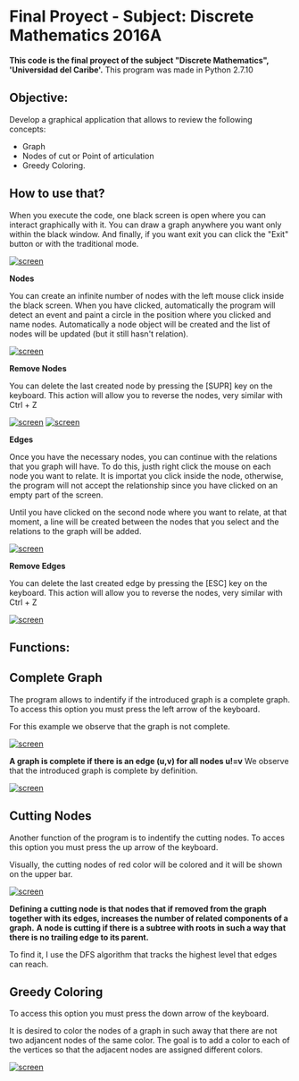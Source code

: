 Final Proyect - Subject: Discrete Mathematics 2016A
=================
**This code is the final proyect of the subject "Discrete Mathematics", 'Universidad del Caribe'.**
This program was made in Python 2.7.10

Objective:
------------
Develop a graphical application that allows to review the following concepts:
- Graph
- Nodes of cut or Point of articulation
- Greedy Coloring.

How to use that?
------------
When you execute the code, one black screen is open where you can interact graphically with it. You can draw a graph anywhere you want only within the black window. And finally, if you want exit you can click the "Exit" button or with the traditional mode.

[![screen](https://raw.githubusercontent.com/FernandoPrz/2016A-Greedy_Coloring/master/readmeMedia/1.PNG)]()

**Nodes**

You can create an infinite number of nodes with the left mouse click inside the black screen. When you have clicked, automatically the program will detect an event and paint a circle in the position where you clicked and name nodes. Automatically a node object will be created and the list of nodes will be updated (but it still hasn't relation).

[![screen](https://raw.githubusercontent.com/FernandoPrz/2016A-Greedy_Coloring/master/readmeMedia/2.PNG)]()

**Remove Nodes**

You can delete the last created node by pressing the [SUPR] key on the keyboard. This action will allow you to reverse the nodes, very similar with Ctrl + Z

[![screen](https://raw.githubusercontent.com/FernandoPrz/2016A-Greedy_Coloring/master/readmeMedia/3.PNG)]()
[![screen](https://raw.githubusercontent.com/FernandoPrz/2016A-Greedy_Coloring/master/readmeMedia/4.PNG)]()

**Edges**

Once you have the necessary nodes, you can continue with the relations that you graph will have. To do this, justh right click the mouse on each node you want to relate. It is importat you click inside the node, otherwise, the program will not accept the relationship since you have clicked on an empty part of the screen.

Until you have clicked on the second node where you want to relate, at that moment, a line will be created between the nodes that you select and the relations to the graph will be added.

[![screen](https://raw.githubusercontent.com/FernandoPrz/2016A-Greedy_Coloring/master/readmeMedia/5.PNG)]()

**Remove Edges**

You can delete the last created edge by pressing the [ESC] key on the keyboard. This action will allow you to reverse the nodes, very similar with Ctrl + Z

[![screen](https://raw.githubusercontent.com/FernandoPrz/2016A-Greedy_Coloring/master/readmeMedia/6.PNG)]()

Functions:
--------------
**Complete Graph**
-----------
The program allows to indentify if the introduced graph is a complete graph. To access this option you must press the left arrow of the keyboard.

For this example we observe that the graph is not complete.

[![screen](https://raw.githubusercontent.com/FernandoPrz/2016A-Greedy_Coloring/master/readmeMedia/7.PNG)]()

**A graph is complete if there is an edge (u,v) for all nodes u!=v**
We observe that the introduced graph is complete by definition.

[![screen](https://raw.githubusercontent.com/FernandoPrz/2016A-Greedy_Coloring/master/readmeMedia/8.PNG)]()

**Cutting Nodes**
-----------
Another function of the program is to indentify the cutting nodes. To acces this option you must press the up arrow of the keyboard.

Visually, the cutting nodes of red color will be colored and it will be shown on the upper bar.

[![screen](https://raw.githubusercontent.com/FernandoPrz/2016A-Greedy_Coloring/master/readmeMedia/9.PNG)]()

**Defining a cutting node is that nodes that if removed from the graph together with its edges, increases the number of related components of a graph.**
**A node is cutting if there is a subtree with roots in such a way that there is no trailing edge to its parent.**

To find it, I use the DFS algorithm that tracks the highest level that edges can reach.

**Greedy Coloring**
-----------
To access this option you must press the down arrow of the keyboard.

It is desired to color the nodes of a graph in such away that there are not two adjancent nodes of the same color. The goal is to add a color to each of the vertices so that the adjacent nodes are assigned different colors.

[![screen](https://raw.githubusercontent.com/FernandoPrz/2016A-Greedy_Coloring/master/readmeMedia/10.PNG)]()